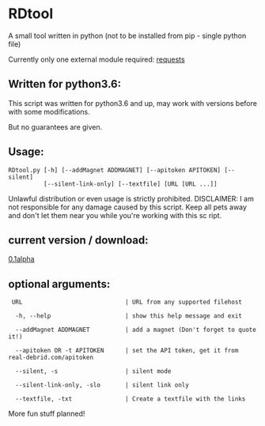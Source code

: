 # RDtool
A small tool written in python (not to be installed from pip - single python file) 

Currently only one external module required:
[requests](https://pypi.python.org/pypi/requests)

 
Written for python3.6:
------------
This script was written for python3.6 and up, may work with versions before with some modifications.

But no guarantees are given.
 
 
Usage:
------------
    RDtool.py [-h] [--addMagnet ADDMAGNET] [--apitoken APITOKEN] [--silent]
              [--silent-link-only] [--textfile] [URL [URL ...]]
              
Unlawful distribution or even usage is strictly prohibited.
DISCLAIMER: I am not responsible for any damage caused by this script.
Keep all pets away and don't let them near you while you're working with this sc
ript.

current version / download:
------------  
[0.1alpha](https://github.com/spookyahell/RDtool/releases/download/0.1alpha/RDtool.py)
   
optional arguments:
------------

     URL                             | URL from any supported filehost
     
      -h, --help                     | show this help message and exit

      --addMagnet ADDMAGNET          | add a magnet (Don't forget to quote it!)

      --apitoken OR -t APITOKEN      | set the API token, get it from real-debrid.com/apitoken

      --silent, -s                   | silent mode

      --silent-link-only, -slo       | silent link only

      --textfile, -txt               | Create a textfile with the links
      
      
More fun stuff planned!

